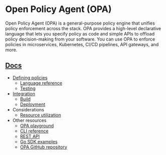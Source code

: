 # Open Policy Agent (OPA)

Open Policy Agent (OPA) is a general-purpose policy engine that unifies policy enforcement across the stack. OPA provides a high-level declarative language that lets you specify policy as code and simple APIs to offload policy decision-making from your software. You can use OPA to enforce policies in microservices, Kubernetes, CI/CD pipelines, API gateways, and more.

## [Docs](https://www.openpolicyagent.org/docs/latest/)

- [Defining policies](https://www.openpolicyagent.org/docs/latest/policy-language/)
  - [Language reference](https://www.openpolicyagent.org/docs/latest/policy-reference/)
  - [Testing](https://www.openpolicyagent.org/docs/latest/policy-testing/)
- [Integration](https://www.openpolicyagent.org/docs/latest/integration/)
  - [Build](https://www.openpolicyagent.org/docs/latest/management-bundles/)
  - [Deployment](https://www.openpolicyagent.org/docs/latest/deployments/)
- Considerations
  - [Resource utilization](https://www.openpolicyagent.org/docs/latest/policy-performance/#resource-utilization)
- Other resources
  - [OPA playground](https://play.openpolicyagent.org/)
  - [CLI reference](https://www.openpolicyagent.org/docs/latest/cli/)
  - [REST API](https://www.openpolicyagent.org/docs/latest/rest-api/)
  - [Go SDK examples](https://pkg.go.dev/github.com/open-policy-agent/opa/v1/rego#example-Rego.Eval-Allowed)
  - [OPA GitHub repository](https://github.com/open-policy-agent/opa)

